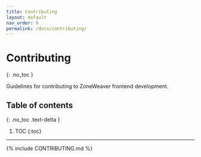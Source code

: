 ```yaml
---
title: Contributing
layout: default
nav_order: 9
permalink: /docs/contributing/
---
```


# Contributing
{: .no_toc }

Guidelines for contributing to ZoneWeaver frontend development.

## Table of contents
{: .no_toc .text-delta }

1. TOC
{:toc}

---

{% include CONTRIBUTING.md %}
